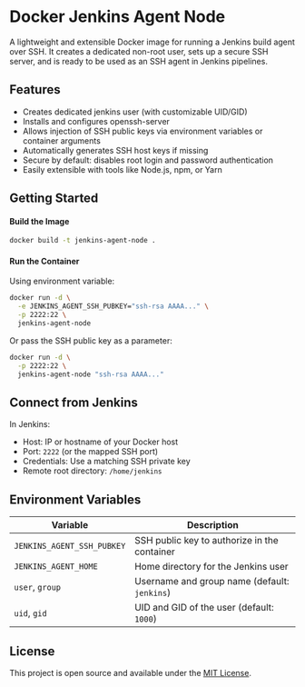 # Docker Jenkins Agent Node

A lightweight and extensible Docker image for running a Jenkins build agent over SSH. It creates a dedicated non-root user, sets up a secure SSH server, and is ready to be used as an SSH agent in Jenkins pipelines.

## Features

- Creates dedicated jenkins user (with customizable UID/GID)
- Installs and configures openssh-server
- Allows injection of SSH public keys via environment variables or container arguments
- Automatically generates SSH host keys if missing
- Secure by default: disables root login and password authentication
- Easily extensible with tools like Node.js, npm, or Yarn

## Getting Started

#### Build the Image

```bash
docker build -t jenkins-agent-node .
```

#### Run the Container
Using environment variable:

```bash
docker run -d \
  -e JENKINS_AGENT_SSH_PUBKEY="ssh-rsa AAAA..." \
  -p 2222:22 \
  jenkins-agent-node
```

Or pass the SSH public key as a parameter:  

```bash
docker run -d \
  -p 2222:22 \
  jenkins-agent-node "ssh-rsa AAAA..."
```

## Connect from Jenkins

In Jenkins:

- Host: IP or hostname of your Docker host
- Port: `2222` (or the mapped SSH port)
- Credentials: Use a matching SSH private key
- Remote root directory: `/home/jenkins`

## Environment Variables

| Variable                   | Description                                  |
|----------------------------|----------------------------------------------|
| `JENKINS_AGENT_SSH_PUBKEY` | SSH public key to authorize in the container |
| `JENKINS_AGENT_HOME`       | Home directory for the Jenkins user          |
| `user`, `group`            | Username and group name (default: `jenkins`) |
| `uid`, `gid`               | UID and GID of the user (default: `1000`)    |

## License

This project is open source and available under the [MIT License](https://opensource.org/licenses/MIT).
